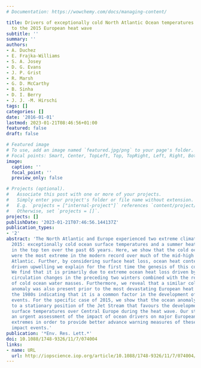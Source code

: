 ```yaml
---
# Documentation: https://wowchemy.com/docs/managing-content/

title: Drivers of exceptionally cold North Atlantic Ocean temperatures and their link
  to the 2015 European heat wave
subtitle: ''
summary: ''
authors:
- A. Duchez
- E. Frajka-Williams
- S. A. Josey
- D. G. Evans
- J. P. Grist
- R. Marsh
- G. D. McCarthy
- B. Sinha
- D. I. Berry
- J. J. -M. Hirschi
tags: []
categories: []
date: '2016-01-01'
lastmod: 2023-01-21T08:46:56+01:00
featured: false
draft: false

# Featured image
# To use, add an image named `featured.jpg/png` to your page's folder.
# Focal points: Smart, Center, TopLeft, Top, TopRight, Left, Right, BottomLeft, Bottom, BottomRight.
image:
  caption: ''
  focal_point: ''
  preview_only: false

# Projects (optional).
#   Associate this post with one or more of your projects.
#   Simply enter your project's folder or file name without extension.
#   E.g. `projects = ["internal-project"]` references `content/project/deep-learning/index.md`.
#   Otherwise, set `projects = []`.
projects: []
publishDate: '2023-01-21T07:46:56.144137Z'
publication_types:
- '2'
abstract: 'The North Atlantic and Europe experienced two extreme climate events in
  2015: exceptionally cold ocean surface temperatures and a summer heat wave ranked
  in the top ten over the past 65 years. Here, we show that the cold ocean temperatures
  were the most extreme in the modern record over much of the mid-high latitude North-East
  Atlantic. Further, by considering surface heat loss, ocean heat content and wind
  driven upwelling we explain for the first time the genesis of this cold ocean anomaly.
  We find that it is primarily due to extreme ocean heat loss driven by atmospheric
  circulation changes in the preceding two winters combined with the re-emergence
  of cold ocean water masses. Furthermore, we reveal that a similar cold Atlantic
  anomaly was also present prior to the most devastating European heat waves since
  the 1980s indicating that it is a common factor in the development of these extreme
  events. For the specific case of 2015, we show that the ocean anomaly is linked
  to a stationary position of the Jet Stream that favours the development of high
  surface temperatures over Central Europe during the heat wave. Our study calls for
  an urgent assessment of the impact of ocean drivers on major European summer temperature
  extremes in order to provide better advance warning measures of these high societal
  impact events.'
publication: '*Env. Res. Lett.*'
doi: 10.1088/1748-9326/11/7/074004
links:
- name: URL
  url: http://iopscience.iop.org/article/10.1088/1748-9326/11/7/074004/meta
---
```

